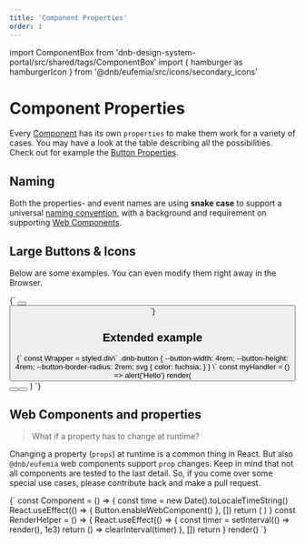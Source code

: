 ```yaml
---
title: 'Component Properties'
order: 1
---
```


import ComponentBox from 'dnb-design-system-portal/src/shared/tags/ComponentBox'
import { hamburger as hamburgerIcon } from '@dnb/eufemia/src/icons/secondary_icons'

# Component Properties

Every [Component](/uilib/components) has its own `properties` to make them work for a variety of cases. You may have a look at the table describing all the possibilities. Check out for example the [Button Properties](/uilib/components/button/properties).

## Naming

Both the properties- and event names are using **snake case** to support a universal [naming convention](/contribution/naming), with a background and requirement on supporting [Web Components](/uilib/usage/first-steps/web-components).

## Large Buttons & Icons

Below are some examples. You can even modify them right away in the Browser.

<ComponentBox>
{`
<Button
  variant="secondary"
  text="Secondary Button"
  icon="chevron_right_medium"
  size="large"
/>
<Button
  icon="chevron_right"
  icon_size="medium"
  size="large"
/>
`}
</ComponentBox>

## Extended example

<ComponentBox scope={{hamburgerIcon}} useRender>
{`
const Wrapper = styled.div\`
  .dnb-button {
    --button-width: 4rem;
    --button-height: 4rem;
    --button-border-radius: 2rem;
    svg {
      color: fuchsia;
    }
  }
\`
const myHandler = () => alert('Hello')
render(
  <Wrapper>
    <Button
      variant="secondary"
      icon={hamburgerIcon}
      size="default"
      on_click={myHandler}
    />
    <Button
      variant="secondary"
      size="default"
      on_click={myHandler}
    >
      <Icon icon={hamburgerIcon} />
    </Button>
  </Wrapper>
)
`}
</ComponentBox>

## Web Components and properties

> What if a property has to change at runtime?

Changing a property (`props`) at runtime is a common thing in React. But also `@dnb/eufemia` web components support `prop` changes.
Keep in mind that not all components are tested to the last detail.
So, if you come over some special use cases, please contribute back and make a pull request.

<ComponentBox useRender>
{`
const Component = () => {
  const time = new Date().toLocaleTimeString()
  React.useEffect(() => {
    Button.enableWebComponent()
  }, [])
  return (
    <dnb-input
      label="Web Component property updates:"
      value={time}
    ></dnb-input>
  )
}
const RenderHelper = () => {
  React.useEffect(() => {
    const timer = setInterval(() => render(<RenderHelper />), 1e3)
    return () => clearInterval(timer)
  }, [])
  return <Component />
}
render(<RenderHelper />)
`}
</ComponentBox>
